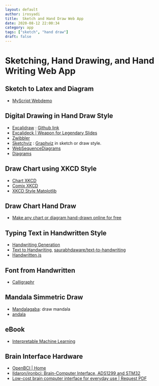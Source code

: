 ```yaml
---
layout: default
author: irosyadi
title:  Sketch and Hand Draw Web App
date: 2020-08-12 22:00:34
category: app
tags: ["sketch", "hand draw"]
draft: false
---
```


# Sketching, Hand Drawing, and Hand Writing Web App

## Sketch to Latex and Diagram
- [MyScript Webdemo](https://webdemo.myscript.com/)

## Digital Drawing in Hand Draw Style
- [Excalidraw](https://excalidraw.com/) : [Github link](https://github.com/excalidraw/excalidraw)
- [Excalideck | Weapon for Legendary Slides](https://excalideck.com/)
- [Zwibbler](https://zwibbler.com/demo/)
- [Sketchviz](https://sketchviz.com/new) : [Graphviz](https://www.graphviz.org/) in sketch or draw style.
- [WebSequenceDiagrams](https://www.websequencediagrams.com/)
- [Diagrams](https://app.diagrams.net/)

## Draw Chart using XKCD Style
- [Chart XKCD](https://timqian.com/chart.xkcd/)
- [Comix XKCD](https://cmx.io/edit/)
- [XKCD Style Matplotlib](https://jakevdp.github.io/blog/2012/10/07/xkcd-style-plots-in-matplotlib/)

## Draw Chart Hand Draw
- [Make any chart or diagram hand-drawn online for free](https://instad.io/)

## Typing Text in Handwritten Style
- [Handwriting Generation](https://seanvasquez.com/handwriting-generation/)
- [Text to Handwriting](https://saurabhdaware.github.io/text-to-handwriting/), [saurabhdaware/text-to-handwriting](https://github.com/saurabhdaware/text-to-handwriting)
- [Handwritten.js](https://alias-rahil.github.io/handwritten.js/)

## Font from Handwritten
- [Calligraphr](https://www.calligraphr.com/en/)

## Mandala Simmetric Draw
- [Mandalagaba](https://www.mandalagaba.com/): draw mandala
- [andala](https://www.aliciaunderhill.xyz/Andala/)

## eBook
- [Interpretable Machine Learning](https://christophm.github.io/interpretable-ml-book/)


## Brain Interface Hardware
- [OpenBCI | Home](https://openbci.com/)
- [Ildaron/ironbci: Brain-Computer Interface, ADS1299 and STM32](https://github.com/Ildaron/ironbci)
- [Low-cost brain computer interface for everyday use | Request PDF](https://www.researchgate.net/publication/354935534_Low-cost_brain_computer_interface_for_everyday_use)